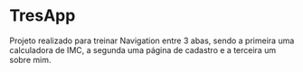 # TresApp 
Projeto realizado para treinar Navigation entre 3 abas, sendo a primeira uma calculadora de IMC, a segunda uma página de cadastro e a terceira um sobre mim.
